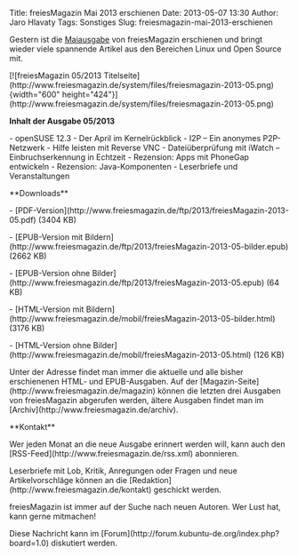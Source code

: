 Title: freiesMagazin Mai 2013 erschienen
Date: 2013-05-07 13:30
Author: Jaro Hlavaty
Tags: Sonstiges
Slug: freiesmagazin-mai-2013-erschienen

Gestern ist die
[Maiausgabe](http://www.freiesmagazin.de/freiesMagazin-2013-05) von
freiesMagazin erschienen und bringt wieder viele spannende Artikel aus
den Bereichen Linux und Open Source mit.

</p>
[![freiesMagazin 05/2013
Titelseite](http://www.freiesmagazin.de/system/files/freiesmagazin-2013-05.png){width="600"
height="424"}](http://www.freiesmagazin.de/system/files/freiesmagazin-2013-05.png)

</p>
<!--break--><!--break-->

**Inhalt der Ausgabe 05/2013**

</p>
-   openSUSE 12.3
-   Der April im Kernelrückblick
-   I2P – Ein anonymes P2P-Netzwerk
-   Hilfe leisten mit Reverse VNC
-   Dateiüberprüfung mit iWatch – Einbruchserkennung in Echtzeit
-   Rezension: Apps mit PhoneGap entwickeln
-   Rezension: Java-Komponenten
-   Leserbriefe und Veranstaltungen

</p>
**Downloads**

</p>
-   [PDF-Version](http://www.freiesmagazin.de/ftp/2013/freiesMagazin-2013-05.pdf)
    (3404 KB)

</p>
-   [EPUB-Version mit
    Bildern](http://www.freiesmagazin.de/ftp/2013/freiesMagazin-2013-05-bilder.epub)
    (2662 KB)

</p>
-   [EPUB-Version ohne
    Bilder](http://www.freiesmagazin.de/ftp/2013/freiesMagazin-2013-05.epub)
    (64 KB)

</p>
-   [HTML-Version mit
    Bildern](http://www.freiesmagazin.de/mobil/freiesMagazin-2013-05-bilder.html)
    (3176 KB)

</p>
-   [HTML-Version ohne
    Bilder](http://www.freiesmagazin.de/mobil/freiesMagazin-2013-05.html)
    (126 KB)

</p>
Unter der Adresse <http://freiesmagazin.de/mobil/> findet man immer die
aktuelle und alle bisher erschienenen HTML- und EPUB-Ausgaben. Auf der
[Magazin-Seite](http://www.freiesmagazin.de/magazin) können die letzten
drei Ausgaben von freiesMagazin abgerufen werden, ältere Ausgaben findet
man im [Archiv](http://www.freiesmagazin.de/archiv).

</p>
**Kontakt**

</p>
Wer jeden Monat an die neue Ausgabe erinnert werden will, kann auch den
[RSS-Feed](http://www.freiesmagazin.de/rss.xml) abonnieren.

</p>
Leserbriefe mit Lob, Kritik, Anregungen oder Fragen und neue
Artikelvorschläge können an die
[Redaktion](http://www.freiesmagazin.de/kontakt) geschickt werden.

</p>
freiesMagazin ist immer auf der Suche nach neuen Autoren. Wer Lust hat,
kann gerne mitmachen!

</p>
Diese Nachricht kann im
[Forum](http://forum.kubuntu-de.org/index.php?board=1.0) diskutiert
werden.

</p>

